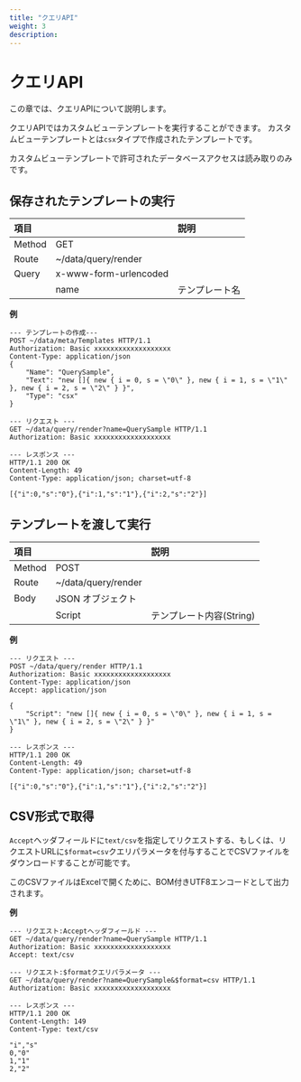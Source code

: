 ```yaml
---
title: "クエリAPI"
weight: 3
description: 
---
```


# クエリAPI

この章では、クエリAPIについて説明します。

クエリAPIではカスタムビューテンプレートを実行することができます。
カスタムビューテンプレートとは`csx`タイプで作成されたテンプレートです。

カスタムビューテンプレートで許可されたデータベースアクセスは読み取りのみです。

## 保存されたテンプレートの実行

|  項目  |                       |      説明      |
| :----- | :-------------------- | :------------- |
| Method | GET                   |                |
| Route  | ~/data/query/render   |                |
| Query  | x-www-form-urlencoded |                |
|        | name                  | テンプレート名 |

**例**  
```
--- テンプレートの作成---
POST ~/data/meta/Templates HTTP/1.1
Authorization: Basic xxxxxxxxxxxxxxxxxxx
Content-Type: application/json
{
    "Name": "QuerySample",
    "Text": "new []{ new { i = 0, s = \"0\" }, new { i = 1, s = \"1\" }, new { i = 2, s = \"2\" } }",
    "Type": "csx"
}

--- リクエスト ---
GET ~/data/query/render?name=QuerySample HTTP/1.1
Authorization: Basic xxxxxxxxxxxxxxxxxxx

--- レスポンス ---
HTTP/1.1 200 OK
Content-Length: 49
Content-Type: application/json; charset=utf-8

[{"i":0,"s":"0"},{"i":1,"s":"1"},{"i":2,"s":"2"}]
```

## テンプレートを渡して実行

|  項目  |                     |           説明           |
| :----- | :------------------ | :----------------------- |
| Method | POST                |                          |
| Route  | ~/data/query/render |                          |
| Body   | JSON オブジェクト   |                          |
|        | Script              | テンプレート内容(String) |

**例** 
```
--- リクエスト ---
POST ~/data/query/render HTTP/1.1
Authorization: Basic xxxxxxxxxxxxxxxxxxx
Content-Type: application/json
Accept: application/json

{
    "Script": "new []{ new { i = 0, s = \"0\" }, new { i = 1, s = \"1\" }, new { i = 2, s = \"2\" } }"
}

--- レスポンス ---
HTTP/1.1 200 OK
Content-Length: 49
Content-Type: application/json; charset=utf-8

[{"i":0,"s":"0"},{"i":1,"s":"1"},{"i":2,"s":"2"}]
```

## CSV形式で取得

`Accept`ヘッダフィールドに`text/csv`を指定してリクエストする、もしくは、リクエストURLに`$format=csv`クエリパラメータを付与することでCSVファイルをダウンロードすることが可能です。 

このCSVファイルはExcelで開くために、BOM付きUTF8エンコードとして出力されます。

**例** 
```
--- リクエスト:Acceptヘッダフィールド ---
GET ~/data/query/render?name=QuerySample HTTP/1.1
Authorization: Basic xxxxxxxxxxxxxxxxxxx
Accept: text/csv

--- リクエスト:$formatクエリパラメータ ---
GET ~/data/query/render?name=QuerySample&$format=csv HTTP/1.1
Authorization: Basic xxxxxxxxxxxxxxxxxxx

--- レスポンス ---
HTTP/1.1 200 OK
Content-Length: 149
Content-Type: text/csv

"i","s"
0,"0"
1,"1"
2,"2"

```